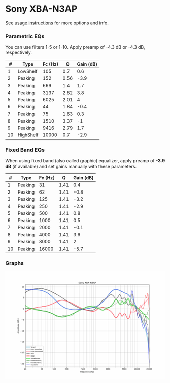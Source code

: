 # Sony XBA-N3AP
See [usage instructions](https://github.com/jaakkopasanen/AutoEq#usage) for more options and info.

### Parametric EQs
You can use filters 1-5 or 1-10. Apply preamp of -4.3 dB or -4.3 dB, respectively.

|   # | Type      |   Fc (Hz) |    Q |   Gain (dB) |
|-----|-----------|-----------|------|-------------|
|   1 | LowShelf  |       105 | 0.7  |         0.6 |
|   2 | Peaking   |       152 | 0.56 |        -3.9 |
|   3 | Peaking   |       669 | 1.4  |         1.7 |
|   4 | Peaking   |      3137 | 2.82 |         3.8 |
|   5 | Peaking   |      6025 | 2.01 |         4   |
|   6 | Peaking   |        44 | 1.84 |        -0.4 |
|   7 | Peaking   |        75 | 1.63 |         0.3 |
|   8 | Peaking   |      1510 | 3.37 |        -1   |
|   9 | Peaking   |      9416 | 2.79 |         1.7 |
|  10 | HighShelf |     10000 | 0.7  |        -2.9 |

### Fixed Band EQs
When using fixed band (also called graphic) equalizer, apply preamp of **-3.9 dB** (if available) and set gains manually with these parameters.

|   # | Type    |   Fc (Hz) |    Q |   Gain (dB) |
|-----|---------|-----------|------|-------------|
|   1 | Peaking |        31 | 1.41 |         0.4 |
|   2 | Peaking |        62 | 1.41 |        -0.8 |
|   3 | Peaking |       125 | 1.41 |        -3.2 |
|   4 | Peaking |       250 | 1.41 |        -2.9 |
|   5 | Peaking |       500 | 1.41 |         0.8 |
|   6 | Peaking |      1000 | 1.41 |         0.5 |
|   7 | Peaking |      2000 | 1.41 |        -0.1 |
|   8 | Peaking |      4000 | 1.41 |         3.6 |
|   9 | Peaking |      8000 | 1.41 |         2   |
|  10 | Peaking |     16000 | 1.41 |        -5.7 |

### Graphs
![](./Sony%20XBA-N3AP.png)
